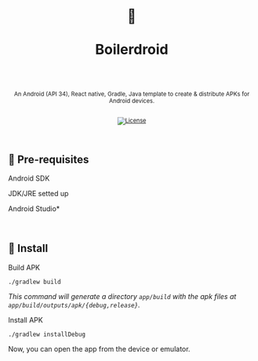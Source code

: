 <div align="center">
  <h1>
    <br/>
    🐘
    <br />
    <br />
    Boilerdroid
    <br />
    <br />
  </h1>
  <sup>
    <br />
   An Android (API 34), React native, Gradle, Java template to create & distribute APKs for Android devices.</em>
    <br />
    <br />

[![License](https://img.shields.io/badge/-MIT-red.svg?longCache=true&style=for-the-badge)](https://github.com/morellexf13/android-boilerplate/blob/main/LICENSE)

  </sup>
</div>

<br>

## 🦾 Pre-requisites

Android SDK

JDK/JRE setted up

Android Studio\*

<br>

## 🚀 Install

Build APK

```
./gradlew build
```

<i>This command will generate a directory `app/build` with the apk files at `app/build/outputs/apk/{debug,release}`.</i>

Install APK

```
./gradlew installDebug
```

Now, you can open the app from the device or emulator.
